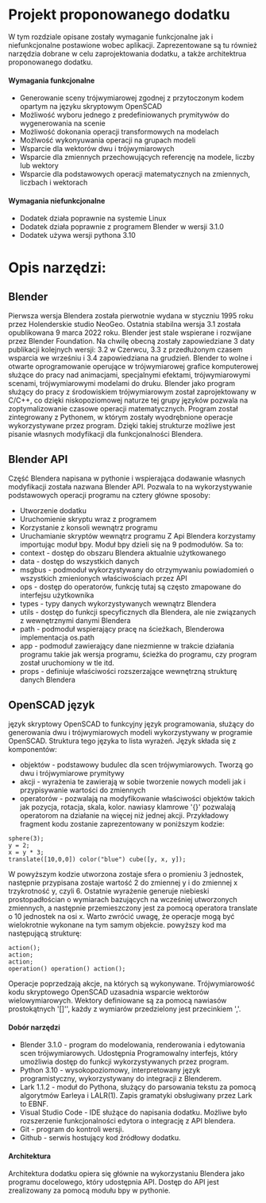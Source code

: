 # Projekt proponowanego dodatku
W tym rozdziale opisane zostały wymaganie funkcjonalne jak i niefunkcjonalne postawione wobec aplikacji. Zaprezentowane są tu również narzędzia dobrane w celu zaprojektowania dodatku, a także architektrua proponowanego dodatku.

#### Wymagania funkcjonalne 
- Generowanie sceny trójwymiarowej zgodnej z przytoczonym kodem opartym na języku skryptowym OpenSCAD
- Możliwość wyboru jednego z predefiniowanych prymitywów do wygenerowania na scenie
- Możliwość dokonania operacji transformowych na modelach
- Możlwość wykonyuwania operacji na grupach modeli
- Wsparcie dla wektorów dwu i trójwymiarowych
- Wsparcie dla zmiennych przechowujących referencję na modele, liczby lub wektory
- Wsparcie dla podstawowych operacji matematycznych na zmiennych, liczbach i wektorach
#### Wymagania niefunkcjonalne
- Dodatek działa poprawnie na systemie Linux
- Dodatek działa poprawnie z programem Blender w wersji 3.1.0
- Dodatek używa wersji pythona 3.10

# Opis narzędzi:
## Blender
Pierwsza wersja Blendera została pierwotnie wydana w styczniu 1995 roku przez Holenderskie studio NeoGeo. Ostatnia stabilna wersja 3.1 została opublikowana 9 marca 2022 roku. Blender jest stale wspierane i rozwijane przez Blender Foundation. Na chwilę obecną zostały zapowiedziane 3 daty publikacji kolejnych wersji: 3.2 w Czerwcu, 3.3 z przedłużonym czasem wsparcia we wrześniu i 3.4 zapowiedziana na grudzień.
Blender to wolne i otwarte oprogramowanie operujące w trójwymiarowej grafice komputerowej służące do pracy nad animacjami, specjalnymi efektami, trójwymiarowymi scenami, trójwymiarowymi modelami do druku.
Blender jako program służący do pracy z środowiskiem trójwymiarowym został zaprojektowany w C/C++, co dzięki niskopoziomowej naturze tej grupy języków pozwala na zoptymalizowanie czasowe operacji matematycznych. Program został zintegrowany z Pythonem, w którym zostały wyodrębnione operacje wykorzystywane przez program. Dzięki takiej strukturze możliwe jest pisanie własnych modyfikacji dla funkcjonalności Blendera.
## Blender API
Część Blendera napisana w pythonie i wspierająca dodawanie własnych modyfikacji została nazwana Blender API. Pozwala to na wykorzystywanie podstawowych operacji programu na cztery główne sposoby:
- Utworzenie dodatku
- Uruchomienie skryptu wraz z programem
- Korzystanie z konsoli wewnątrz programu
- Uruchamianie skryptów wewnątrz programu
Z Api Blendera korzystamy importując moduł bpy. Moduł bpy dzieli się na 9 podmodułów. Sa to:
 - context - dostęp do obszaru Blendera aktualnie użytkowanego
 - data - dostęp do wszystkich danych
 - msgbus - podmoduł wykorzystywany do otrzymywaniu powiadomień o wszystkich zmienionych właściwościach przez API
 - ops - dostęp do operatorów, funkcję tutaj są często zmapowane do interfejsu użytkownika
 - types - typy danych wykorzystywanych wewnątrz Blendera
 - utils - dostęp do funkcji specyficznych dla Blendera, ale nie związanych z wewnętrznymi danymi Blendera
 - path - podmoduł wspierający pracę na ścieżkach, Blenderowa implementacja os.path
 - app - podmoduł zawierający dane niezmienne w trakcie działania programu takie jak wersja programu, ścieżka do programu, czy program został uruchomiony w tle itd.
 - props - definiuje właściwości rozszerzające wewnętrzną strukturę danych Blendera
## OpenSCAD język
język skryptowy OpenSCAD to funkcyjny język programowania, służący do generowania dwu i trójwymiarowych modeli wykorzystywany w programie OpenSCAD. Struktura tego języka to lista wyrażeń. 
Język składa się z komponentów:
- objektów - podstawowy budulec dla scen trójwymiarowych. Tworzą go dwu i trójwymiarowe prymitywy
- akcji - wyrażenia te zawierają w sobie tworzenie nowych modeli jak i przypisywanie wartości do zmiennych
- operatorów - pozwalają na modyfikowanie właściwości objektów takich jak pozycja, rotacja, skala, kolor. nawiasy klamrowe '{}' pozwalają operatorom na działanie na więcej niż jednej akcji. 
Przykładowy fragment kodu zostanie zaprezentowany w poniższym kodzie:
``` scad
sphere(3);
y = 2;
x = y * 3;
translate([10,0,0]) color("blue") cube([y, x, y]);
```
W powyższym kodzie utworzona zostaje sfera o promieniu 3 jednostek, następnie przypisana zostaje wartość 2 do zmiennej y i do zmiennej x trzykrotność y, czyli 6. Ostatnie wyrażenie generuje niebieski prostopadłościan o wymiarach bazujących na wcześniej utworzonych zmiennych, a następnie przemieszczony jest za pomocą operatora translate o 10 jednostek na osi x. Warto zwrócić uwagę, że operacje mogą być wielokrotnie wykonane na tym samym objekcie.
powyższy kod ma następującą strukturę:
```scad
action();
action;
action;
operation() operation() action();
```
Operacje poprzedzają akcje, na których są wykonywane. 
Trójwymiarowość kodu skryptowego OpenSCAD uzasadnia wsparcie wektorów wielowymiarowych. Wektory definiowane są za pomocą nawiasów prostokątnych '[]'', każdy z wymiarów przedzielony jest przecinkiem ','.

#### Dobór narzędzi 
- Blender 3.1.0 - program do modelowania, renderowania i edytowania scen trójwymiarowych. Udostępnia Programowalny interfejs, który umożliwia dostęp do funkcji wykorzystywanych przez program.
- Python 3.10 - wysokopoziomowy, interpretowany język programistyczny, wykorzystywany do integracji z Blenderem.
- Lark 1.1.2 - moduł do Pythona, służący do parsowania tekstu za pomocą algorytmów Earleya i LALR(1). Zapis gramatyki obsługiwany przez Lark to EBNF.  
- Visual Studio Code - IDE służące do napisania dodatku. Możliwe było rozszerzenie funkcjonalności edytora o integrację z API blendera.
- Git - program do kontroli wersji.
- Github - serwis hostujący kod źródłowy dodatku.

#### Architektura 
Architektura dodatku opiera się głównie na wykorzystaniu Blendera jako programu docelowego, który udostępnia API. Dostęp do API jest zrealizowany za pomocą modułu bpy w pythonie.